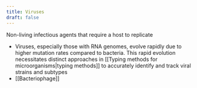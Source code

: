 ```yaml
---
title: Viruses
draft: false
---
```


Non-living infectious agents that require a host to replicate
- Viruses, especially those with RNA genomes, evolve rapidly due to higher mutation rates compared to bacteria. This rapid evolution necessitates distinct approaches in [[Typing methods for microorganisms|typing methods]] to accurately identify and track viral strains and subtypes
- [[Bacteriophage]]

